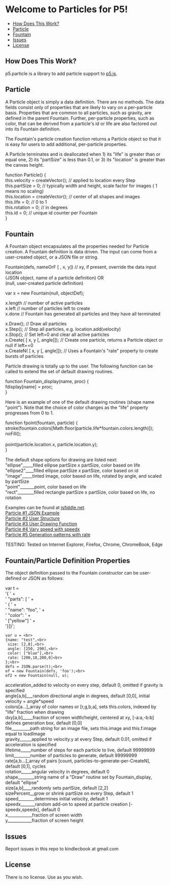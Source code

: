 # Welcome to Particles for P5!

* [How Does This Work?](#how-does-this-work)
* [Particle](#particle)
* [Fountain](#fountain)
* [Issues](#issues)
* [License](#license)


## How Does This Work?

p5.particle is a library to add particle support to [p5.js](http://p5js.org/).

## Particle
A Particle object is simply a data definition.  There are no methods. 
The data fields consist only of properties that are likely to vary on a per-particle basis.
Properties that are common to all particles, such as gravity, are defined in the parent Fountain.
Further, per-particle properties, such as color, that can be derived from a particle's id or life are also factored
out into its Fountain definition.

The Fountain's particle creation function returns a Particle object so that it is easy for users to add additional, 
per-particle properties.

A Particle terminates and is deallocated when 1) its "life" is greater than or equal one, 2) its "partSize" is less than 0.1,
or 3) its "location" is greater than the canvas height.

function Particle() {<br>
  this.velocity = createVector();  // applied to location every Step<br>
  this.partSize = 0;               // typically width and height, scale factor for images ( 1 means no scaling)<br>
  this.location = createVector();  // center of all shapes and images<br>
  this.life = 0;                   // 0 to 1<br>
  this.rotation = 0;               // in degrees<br>
  this.id = 0;                     // unique id counter per Fountain<br>
}

## Fountain
A Fountain object encapsulates all the properties needed for Particle creation.
A Fountain definition is data driven.
The input can come from a user-created object, or a JSON file or string.

Fountain(defs, nameOrF [ , x, y]) // xy, if present, override the data input location<br>
(JSON object, name of a particle definition) OR<br>
(null, user-created particle definition)

var x = new Fountain(null, objectDef);

x.length  // number of active particles<br>
x.left    // number of particles left to create<br>
x.done    // Fountain has generated all particles and they have all terminated

x.Draw();  // Draw all particles<br>
x.Step();  // Step all particles, e.g. location.add(velocity)<br>
x.Stop();  // Set left=0 and clear all active particles<br>
x.Create( [ x, y [, angle]]);  // Create one particle, returns a Particle object or null if left==0<br>
x.CreateN( [ x, y [, angle]]); // Uses a Fountain's "rate" property to create bursts of particles

Particle drawing is totally up to the user.
The following function can be called to extend the set of default drawing routines.

function Fountain_display(name, proc) {<br>
  fdisplay[name] = proc;<br>
}

Here is an example of one of the default drawing routines (shape name "point").
Note that the choice of color changes as the "life" property progresses from 0 to 1.

function fpoint(fountain, particle) {<br>
stroke(fountain.colors[Math.floor(particle.life*fountain.colors.length)]);<br>
    noFill(); <br>  
    point(particle.location.x, particle.location.y);<br>
}

The default shape options for drawing are listed next:<br>
"ellipse"_____filled ellipse partSize x partSize, color based on life<br>
"ellipse2"____filled ellipse partSize x partSize, color based on id<br>
"image"_____tinted image, color based on life, rotated by angle, and scaled by partSize<br>
"point"_______point, color based on life<br>
"rect"________filled rectangle partSize x partSize, color based on life, no rotation<br>


Examples can be found at [jsfiddle.net](http://jsfiddle.net/bobcook/cr1t6fzg/).<br>
[Particle #1 JSON Example](http://jsfiddle.net/bobcook/cr1t6fzg/)<br>
[Particle #2 User Structure](http://jsfiddle.net/bobcook/53h2uss8/)<br>
[Particle #3 User Drawing Function](http://jsfiddle.net/bobcook/mph714p8/)<br>
[Particle #4 Vary speed with speedx](http://jsfiddle.net/bobcook/en4he5vt/)<br>
[Particle #5 Generation patterns with rate](http://jsfiddle.net/bobcook/rLvhc8h2/)

TESTING: Tested on Internet Explorer, Firefox, Chrome, ChromeBook, Edge

## Fountain/Particle Definition Properties
The object definition passed to the Fountain constructor can be user-defined or JSON as follows:<br>

var t =<br>
        '{   ' +<br>
        '    "parts": [   ' +<br>
        '    {   ' +<br>
        '    "name": "foo",   ' +<br>
        '    "color":   ' +<br>
        '    ["yellow"]   ' +<br>
'}]}';<br>

    var u = <br>
    {name: "test",<br>
     size: [2,8],<br>
     angle: [250, 290],<br>
     color: ["blue"],<br>
     rate: [200,10,200,0]<br>
    };<br>
    defs = JSON.parse(t);<br>
    of = new Fountain(defs, 'foo');<br>
    of2 = new Fountain(null, u);
    
acceleration_added to velocity on every step, default 0, omitted if gravity is specified<br>
angle[a,b]___random directional angle in degrees, default [0,0], initial velocity = angle*speed<br>
colors[a...]_array of color names or [r,g,b,a], sets this.colors, indexed by "life" fraction when drawing<br>
dxy[a,b]_____fraction of screen width/height, centered at xy, [-a:a,-b:b] defines generation box, default [0,0]<br>
file_________path string for an image file, sets this.image and this.f.image equal to loadImage<br>
gravity______applied to velocity.y at every Step, default 0.01, omitted if acceleration is specified<br>
lifetime_____number of steps for each particle to live, default 99999999<br>
limit________number of particles to generate, default 99999999<br>
rate[a,b...]_array of pairs [count, particles-to-generate-per-CreateN], default [0,1], cycles<br>
rotation_____angular velocity in degrees, default 0<br>
shape________string name of a "Draw" routine set by Fountain_display, default "ellipse"<br>
size[a,b]____randomly sets partSize, default [2,2]<br>
sizePercent__grow or shrink partSize on every Step, default 1<br>
speed________determines initial velocity, default 1<br>
speedx_______random add-on to speed at particle creation [-speedx,speedx], default 0<br>
x____________fraction of screen width<br>
y____________fraction of screen height

## Issues
Report issues in this repo to kindlecbook at gmail.com

## License
There is no license.  Use as you wish.
